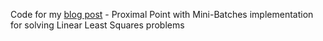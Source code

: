 Code for my [blog post](https://alexshtf.github.io/2020/05/15/ProxPtMinibatchIntro.html) - Proximal Point with Mini-Batches implementation for solving Linear Least Squares problems
